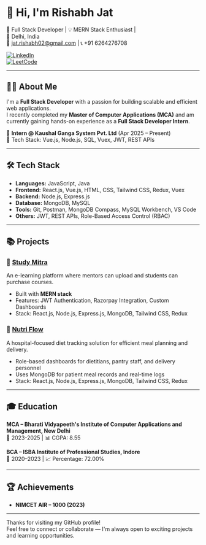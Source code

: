 # 👋 Hi, I'm Rishabh Jat

🚀 Full Stack Developer | 💡 MERN Stack Enthusiast |  
📍 Delhi, India  
📧 jat.rishabh02@gmail.com | 📞 +91 6264276708  

[![LinkedIn](https://img.shields.io/badge/LinkedIn-rishabh--jat-blue?style=flat&logo=linkedin)](https://www.linkedin.com/in/rishabh-jat-198189284)  
[![LeetCode](https://img.shields.io/badge/LeetCode-Rishabh__Jat23-orange?style=flat&logo=leetcode)](https://leetcode.com/u/Rishabh_Jat23)

---

## 👨‍💻 About Me

I'm a **Full Stack Developer** with a passion for building scalable and efficient web applications.  
I recently completed my **Master of Computer Applications (MCA)** and am currently gaining hands-on experience as a **Full Stack Developer Intern**.

💼 **Intern @ Kaushal Ganga System Pvt. Ltd** (Apr 2025 – Present)  
🔧 Tech Stack: Vue.js, Node.js, SQL, Vuex, JWT, REST APIs

---

## 🛠️ Tech Stack

- **Languages:** JavaScript, Java  
- **Frontend:** React.js, Vue.js, HTML, CSS, Tailwind CSS, Redux, Vuex  
- **Backend:** Node.js, Express.js  
- **Database:** MongoDB, MySQL  
- **Tools:** Git, Postman, MongoDB Compass, MySQL Workbench, VS Code  
- **Others:** JWT, REST APIs, Role-Based Access Control (RBAC)

---

## 📚 Projects

### 🔹 [Study Mitra](https://github.com/rishaBhJat2314/StudyMitra)
An e-learning platform where mentors can upload and students can purchase courses.

- Built with **MERN stack**  
- Features: JWT Authentication, Razorpay Integration, Custom Dashboards  
- Stack: React.js, Node.js, Express.js, MongoDB, Tailwind CSS, Redux

### 🔹 [Nutri Flow](https://github.com/rishaBhJat2314/nutriFlow)
A hospital-focused diet tracking solution for efficient meal planning and delivery.

- Role-based dashboards for dietitians, pantry staff, and delivery personnel  
- Uses MongoDB for patient meal records and real-time logs  
- Stack: React.js, Node.js, Express.js, MongoDB, Tailwind CSS, Redux

---

## 🎓 Education

**MCA – Bharati Vidyapeeth's Institute of Computer Applications and Management, New Delhi**  
📅 2023-2025 | 📊 CGPA: 8.55

**BCA – ISBA Institute of Professional Studies, Indore**  
📅 2020–2023 | 📈 Percentage: 72.00%

---

## 🏆 Achievements

- **NIMCET AIR – 1000 (2023)**

---

Thanks for visiting my GitHub profile!  
Feel free to connect or collaborate — I'm always open to exciting projects and learning opportunities.
